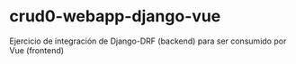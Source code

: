 # crud0-webapp-django-vue
Ejercicio de integración de Django-DRF (backend) para ser consumido por Vue (frontend)
